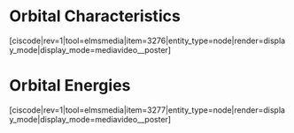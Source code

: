 <div style="float:right;margin:auto"><ebook-button title="Atomic Structure" link="https://genchem.science.psu.edu/02-5-orbitals"></ebook-button></div>

# Orbital Characteristics


[ciscode|rev=1|tool=elmsmedia|item=3276|entity_type=node|render=display_mode|display_mode=mediavideo__poster]


# Orbital Energies


[ciscode|rev=1|tool=elmsmedia|item=3277|entity_type=node|render=display_mode|display_mode=mediavideo__poster]
